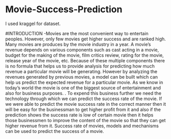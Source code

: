 # Movie-Success-Prediction
I used kraggel for dataset.
 
 
 #INTRODUCTION -Movies are the most convenient way to entertain peoples. However, only few movies get
higher success and are ranked high. Many movies are produces by the movie industry in a
year. A movie’s revenue depends on various components such as cast acting in a movie,
budget for the making of the movie, film critics review, rating for the movie, release year of
the movie, etc. Because of these multiple components there is no formula that helps us to
provide analysis for predicting how much revenue a particular movie will be generating.
However by analyzing the revenues generated by previous movies, a model can be built
which can help us predict the expected revenue for a particular movie. As we know in
today’s world the movie is one of the biggest source of entertainment and also for business
purposes. . To expend this business further we need the technology through which we can
predict the success rate of the movie. If we were able to predict the movie success rate in
the correct manner then it will be easy for the businessman to get higher profit from it and
also if the prediction shows the success rate is low of certain movie then it helps those
businessmen to improve the content of the movie so that they can get higher revenue from
it. Success rate of movies, models and mechanisms can be used to predict the success of a
movie.
